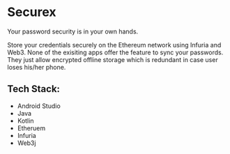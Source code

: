 # Securex
Your password security is in your own hands.

Store your credentials securely on the Ethereum network using Infuria and Web3.
None of the exisiting apps offer the feature to sync your passwords. They just allow encrypted offline storage which is redundant in case user loses his/her phone.

## Tech Stack:
- Android Studio
- Java
- Kotlin
- Etheruem
- Infuria
- Web3j
